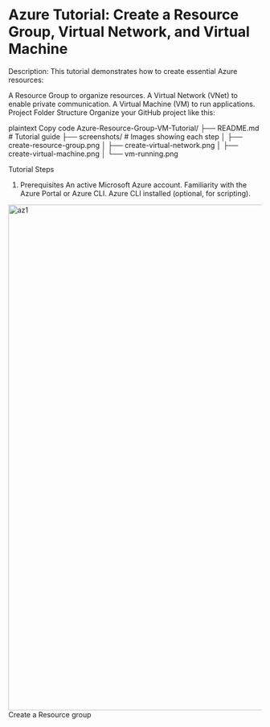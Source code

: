 # Azure Tutorial: Create a Resource Group, Virtual Network, and Virtual Machine
Description: This tutorial demonstrates how to create essential Azure resources:

A Resource Group to organize resources.
A Virtual Network (VNet) to enable private communication.
A Virtual Machine (VM) to run applications.
Project Folder Structure
Organize your GitHub project like this:

plaintext
Copy code
Azure-Resource-Group-VM-Tutorial/
├── README.md                 # Tutorial guide
├── screenshots/              # Images showing each step
│   ├── create-resource-group.png
│   ├── create-virtual-network.png
│   ├── create-virtual-machine.png
│   └── vm-running.png

Tutorial Steps
1. Prerequisites
An active Microsoft Azure account.
Familiarity with the Azure Portal or Azure CLI.
Azure CLI installed (optional, for scripting).

<img width="1006" alt="az1" src="https://github.com/user-attachments/assets/fe750b53-5f1c-4905-8a21-c02523d641fd" />
Create a Resource group
